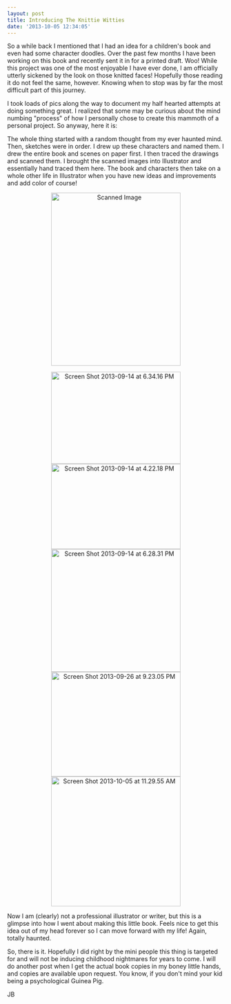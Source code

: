```yaml
---
layout: post
title: Introducing The Knittie Witties
date: '2013-10-05 12:34:05'
---
```


So a while back I mentioned that I had an idea for a children's book and even had some character doodles. Over the past few months I have been working on this book and recently sent it in for a printed draft. Woo! While this project was one of the most enjoyable I have ever done, I am officially utterly sickened by the look on those knitted faces! Hopefully those reading it do not feel the same, however. Knowing when to stop was by far the most difficult part of this journey.

I took loads of pics along the way to document my half hearted attempts at doing something great. I realized that some may be curious about the mind numbing "process" of how I personally chose to create this mammoth of a personal project. So anyway, here it is:

The whole thing started with a random thought from my ever haunted mind. Then, sketches were in order. I drew up these characters and named them. I drew the entire book and scenes on paper first. I then traced the drawings and scanned them. I brought the scanned images into Illustrator and essentially hand traced them here. The book and characters then take on a whole other life in Illustrator when you have new ideas and improvements and add color of course!
<p style="text-align: center;"><a href="http://jonibologna.com/wp-content/uploads/2013/10/Scanned-Image.jpeg"><img class="aligncenter  wp-image-251" alt="Scanned Image" src="http://jonibologna.com/wp-content/uploads/2013/10/Scanned-Image-769x1024.jpeg" width="300" height="400" /></a></p>
<p style="text-align: center;"><a href="http://jonibologna.com/wp-content/uploads/2013/10/Screen-Shot-2013-09-14-at-6.34.16-PM.png"><img class="size-medium wp-image-233 aligncenter" alt="Screen Shot 2013-09-14 at 6.34.16 PM" src="http://jonibologna.com/wp-content/uploads/2013/10/Screen-Shot-2013-09-14-at-6.34.16-PM-300x213.png" width="300" height="213" /></a><a href="http://jonibologna.com/wp-content/uploads/2013/10/Screen-Shot-2013-09-14-at-4.22.18-PM.png"><img class="size-medium wp-image-234 aligncenter" alt="Screen Shot 2013-09-14 at 4.22.18 PM" src="http://jonibologna.com/wp-content/uploads/2013/10/Screen-Shot-2013-09-14-at-4.22.18-PM-300x197.png" width="300" height="197" /></a><a href="http://jonibologna.com/wp-content/uploads/2013/10/Screen-Shot-2013-09-14-at-6.28.31-PM.png"><img class="size-medium wp-image-235 aligncenter" alt="Screen Shot 2013-09-14 at 6.28.31 PM" src="http://jonibologna.com/wp-content/uploads/2013/10/Screen-Shot-2013-09-14-at-6.28.31-PM-300x284.png" width="300" height="284" /></a><a href="http://jonibologna.com/wp-content/uploads/2013/10/Screen-Shot-2013-09-26-at-9.23.05-PM.png"><img class="size-medium wp-image-236 aligncenter" alt="Screen Shot 2013-09-26 at 9.23.05 PM" src="http://jonibologna.com/wp-content/uploads/2013/10/Screen-Shot-2013-09-26-at-9.23.05-PM-300x242.png" width="300" height="242" /></a><a href="http://jonibologna.com/wp-content/uploads/2013/10/Screen-Shot-2013-10-05-at-11.29.55-AM.png"><img class="aligncenter size-medium wp-image-243" alt="Screen Shot 2013-10-05 at 11.29.55 AM" src="http://jonibologna.com/wp-content/uploads/2013/10/Screen-Shot-2013-10-05-at-11.29.55-AM-300x300.png" width="300" height="300" /></a></p>
Now I am (clearly) not a professional illustrator or writer, but this is a glimpse into how I went about making this little book. Feels nice to get this idea out of my head forever so I can move forward with my life! Again, totally haunted.

So, there is it. Hopefully I did right by the mini people this thing is targeted for and will not be inducing childhood nightmares for years to come. I will do another post when I get the actual book copies in my boney little hands, and copies are available upon request. You know, if you don't mind your kid being a psychological Guinea Pig.

JB